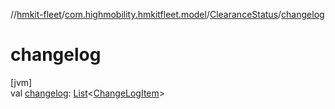 //[hmkit-fleet](../../../index.md)/[com.highmobility.hmkitfleet.model](../index.md)/[ClearanceStatus](index.md)/[changelog](changelog.md)

# changelog

[jvm]\
val [changelog](changelog.md): [List](https://kotlinlang.org/api/latest/jvm/stdlib/kotlin-stdlib/kotlin.collections/-list/index.html)&lt;[ChangeLogItem](../-change-log-item/index.md)&gt;
